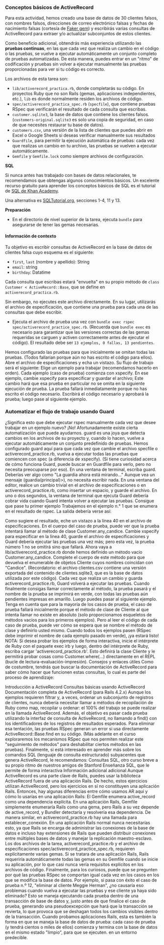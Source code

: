 ### Conceptos básicos de ActiveRecord

Para esta actividad, hemos creado una base de datos de 30 clientes falsos, con nombres falsos, direcciones de correo electrónico falsas y fechas de nacimiento falsas 
(cortesía de [Faker gem](https://github.com/faker-ruby/faker)) y escribirás varias consultas de ActiveRecord para extraer y/o actualizar subconjuntos de estos clientes.

Como beneficio adicional, obtendrás más experiencia utilizando las **pruebas continuas**, en las que cada vez que realiza un cambio en el código o las 
pruebas, se vuelve a ejecutar automáticamente un conjunto completo de pruebas automatizadas. De esta manera, puedes entrar en un "ritmo" de codificación y pruebas sin volver a 
ejecutar manualmente las pruebas proporcionadas para ver si tu código es correcto.

Los archivos de esta tarea son:

- `lib/activerecord_practica.rb`, donde completarás su código. En proyectos Ruby que no son Rails (gemas, aplicaciones independientes, etc.), `lib` es donde normalmente residen los archivos de código.
- `spec/activerecord_practica_spec.rb` (`specfile`), que contiene pruebas RSpec que verificarán el resultado de cada consulta que escribas.
- `customer.sqlite3`, la base de datos que contiene los clientes falsos. (`customers-original.sqlite3` es solo una copia de seguridad, en caso de que necesites restaurar tu base de datos).
- `customers.csv`, una versión de la lista de clientes que puedes abrir en Excel o Google Sheets si deseas verificar manualmente sus resultados
- `Guardfile`, para permitir la ejecución automática de pruebas: cada vez que realizas un cambio en tu archivo, las pruebas se vuelven a ejecutar automáticamente.
- `Gemfile` y `Gemfile.lock`  como siempre archivos de configuración.


**SQL**

Si nunca antes has trabajado con bases de datos relacionales, te recomendamos que obtengas algunos conocimientos básicos. Un excelente recurso gratuito para aprender los conceptos 
básicos de SQL es el tutorial de [SQL de Khan Academy](https://www.khanacademy.org/computing/computer-programming/sql). 

Una alternativa es [SQLTutorial.org](https://www.sqltutorial.org/), secciones 1-4, 11 y 13.

**Preparación**

- En el directorio de nivel superior de la tarea, ejecuta `bundle` para asegurarse de tener las gemas necesarias.

#### Información de contexto

Tu objetivo es escribir consultas de ActiveRecord en la base de datos de clientes falsa cuyo esquema es el siguiente:

- `first`, `last` (nombre y apellido): String
- `email`: string
- `birthday`: Datatime

Cada consulta que escribas estará "envuelta" en su propio método de `class Customer < ActiveRecord::Base`, que se define en `activerecord_practica.rb`.

Sin embargo, no ejecutes este archivo directamente. En su lugar, utilizarás el archivo de especificación, que contiene una prueba para cada una de las consultas que debe escribir.

- Ejecuta el archivo de prueba una vez con `bundle exec rspec spec/activerecord_practice_spec.rb`. (Recuerda que `bundle exec` es necesario para garantizar que las versiones
  correctas de las gemas requeridas se carguen y activen correctamente antes de ejecutar el código). El resultado debe ser `13 ejemplos, 0 fallas, 13 pendientes`.

Hemos configurado las pruebas para que inicialmente se omitan todas las pruebas. (Todos fallarían porque aún no has escrito el código para ellos). 
Abre el archivo de especificaciones y echa un vistazo. Su flujo de trabajo será el siguiente:
Elige un ejemplo para trabajar (recomendamos hacerlo en orden). Cada ejemplo (caso de prueba) comienza con xspecify.
En ese ejemplo, cambie xspecify para especificar y guardar el archivo; Este cambio hará que esa prueba en particular no se omita en la siguiente ejecución de prueba.
La prueba fallará inmediatamente porque no has escrito el código necesario.
Escribirá el código necesario y aprobará la prueba; luego pase al siguiente ejemplo.


### Automatizar el flujo de trabajo usando Guard
¿Significa esto que debe ejecutar rspec manualmente cada vez que desee trabajar en un ejemplo nuevo? ¡No! Afortunadamente existe cierta automatización que puede ayudarnos. guard es una joya que detecta cambios en los archivos de su proyecto y, cuando lo hacen, vuelve a ejecutar automáticamente un conjunto predefinido de pruebas. Hemos configurado guard aquí para que cada vez que cambie el archivo specfile o activerecord_practice.rb, 
vuelva a ejecutar todas las pruebas que comiencen con spec (a diferencia de xspecify). (Si tiene curiosidad acerca de cómo funciona Guard, puede buscar en Guardfile para verlo, pero no necesita preocuparse por eso).
En una ventana de terminal, escriba guard. Deberías ver algo como
"La guardia ahora está mirando..."
Aunque vea un mensaje (guardia(principal)>), no necesita escribir nada. En una ventana del editor, realice un cambio trivial en el archivo de especificaciones o en activerecord_practice.rb, como insertar un espacio, y guarde el archivo. En uno o dos segundos, la ventana de terminal que ejecuta Guard debería cobrar vida cuando Guard intenta volver a ejecutar las pruebas.
Consigue que pase tu primer ejemplo
Trabajemos en el ejemplo n.° 1 que se enumera en el resultado de rspec. La salida debería verse así:

Como sugiere el resultado, eche un vistazo a la línea 40 en el archivo de especificaciones. En el cuerpo del caso de prueba, puede ver que la prueba intentará llamar al método de clase Customer.any_candice. Cambie xspecify para especificar en la línea 40, guarde el archivo de especificaciones y Guard debería ejecutar las pruebas una vez más; pero esta vez, la prueba número 1 no se omitirá sino que fallará.
Ahora vaya a lib/activerecord_practice.rb donde hemos definido un método vacío Customer.any_candice. Complete el cuerpo de este método para que devuelva el enumerable de objetos Cliente cuyos nombres coincidan con "Candice".
(Recordatorio: el archivo clientes.csv contiene una versión exportada del contenido de clientes.sqlite3, que es la base de datos utilizada por este código). Cada vez que realiza un cambio y guarda activerecord_practice.rb, Guard volverá a ejecutar las pruebas. Cuando finalmente consigas llamar correctamente al método, la prueba pasará y el nombre de la prueba se imprimirá en verde, con todas las pruebas aún pendientes impresas en amarillo. Luego puedes pasar al siguiente ejemplo.
Tenga en cuenta que para la mayoría de los casos de prueba, el caso de prueba fallará inicialmente porque el método de clase de Cliente al que intenta llamar no existe en absoluto (solo proporcionamos esqueletos de métodos vacíos para los primeros ejemplos). Pero al leer el código de cada caso de prueba, puede ver cómo se espera que se nombre el método de clase y definirlo usted mismo.
Cuando todos los ejemplos pasen (RSpec debe imprimir el nombre de cada ejemplo pasado en verde), ¡ya estará listo!
NOTA: Si desea probar los ejemplos de forma interactiva, inicie el intérprete de Ruby con el paquete exec irb y luego, dentro del intérprete de Ruby, escriba cargar 'activerecord_practice.rb'. Esto definirá la clase Cliente y le permitirá probar cosas como Customer.where(...) directamente en el REPL (bucle de lectura-evaluación-impresión).
Consejos y enlaces útiles
Como de costumbre, tendrás que buscar la documentación de ActiveRecord para saber cómo hacer que funcionen estas consultas, lo cual es parte del proceso de aprendizaje:


Introducción a ActiveRecord
Consultas básicas usando ActiveRecord
Documentación completa de ActiveRecord (para Rails 4.2.x)
Aunque los ejemplos requieren filtrar y, a veces, ordenar un subconjunto de registros de clientes, nunca debería necesitar llamar a métodos de recopilación de Ruby como map, recopilar u ordenar: el 100% del trabajo se puede realizar en la llamada ActiveRecord.
Además, el objetivo es pasar cada prueba utilizando la interfaz de consulta de ActiveRecord, no llamando a find() con los identificadores de los registros de resultados esperados. Para eliminar esa tentación, las pruebas RSpec generan un error si usa directamente ActiveRecord::Base.find en su código. (Más adelante en el curso exploraremos los mecanismos RSpec que nos permiten realizar este "seguimiento de métodos" para deshabilitar ciertos métodos en las pruebas).
Finalmente, si está interesado en aprender más sobre los comandos SQL (lenguaje de consulta estructurado) subyacentes que genera ActiveRecord, le recomendamos:
Consultas SQL, otro curso breve a su propio ritmo de nuestros amigos de Stanford
Enseñanza SQL, que le permite de forma interactiva
Información adicional adicional
Aunque ActiveRecord es una parte clave de Rails, puedes usar la biblioteca ActiveRecord fuera de una aplicación Rails. De hecho, estos ejercicios utilizan ActiveRecord, pero los ejercicios en sí no constituyen una aplicación Rails. Entonces, hay algunas diferencias entre cómo usamos AR aquí y cómo lo usarías en una aplicación Rails:
El Gemfile enumera active_record como una dependencia explícita. En una aplicación Rails, Gemfile simplemente enumeraría Rails como una gema, pero Rails a su vez depende de active_record, y Bundler detectaría y resolvería esa dependencia.
De manera similar, en activerecord_practice.rb hay una llamada para establecer_conexión. En una aplicación Rails normal nunca necesitarías esto, ya que Rails se encarga de administrar las conexiones de la base de datos e incluso hay extensiones de Rails que pueden distribuir conexiones entre múltiples bases de datos y manejar la replicación maestro-esclavo.
Los dos archivos de la tarea, activerecord_practice.rb y el archivo de especificaciones spec/activerecord_practice_spec.rb, requieren explícitamente varias gemas. Si se tratara de una aplicación Rails, Rails requeriría automáticamente todas las gemas en su Gemfile cuando se inicie su aplicación, por lo que casi nunca vería requisitos explícitos en los archivos de código.
Finalmente, para los curiosos, puede que se pregunten por qué las pruebas RSpec se comportan igual cada vez en los casos en los que se modifica la base de datos. Por ejemplo, si pasa con éxito el caso de prueba n.º 12, "eliminar al cliente Meggie Herman", ¿no causaría eso problemas cuando vuelva a ejecutar las pruebas y ese cliente ya haya sido eliminado?
Esto se maneja ejecutando cada prueba dentro de una transacción de base de datos y, justo antes de que finalice el caso de prueba, generando una pseudoexcepción que hará que la transacción se revierta, lo que provoca que se deshagan todos los cambios visibles dentro de la transacción. Cuando probamos aplicaciones Rails, esta es también la forma en que se maneja la base de datos de prueba: cada caso de prueba (y tendrá cientos o miles de ellos) comienza y termina con la base de datos en el mismo estado "limpio", para que se ejecuten. en un entorno predecible.

